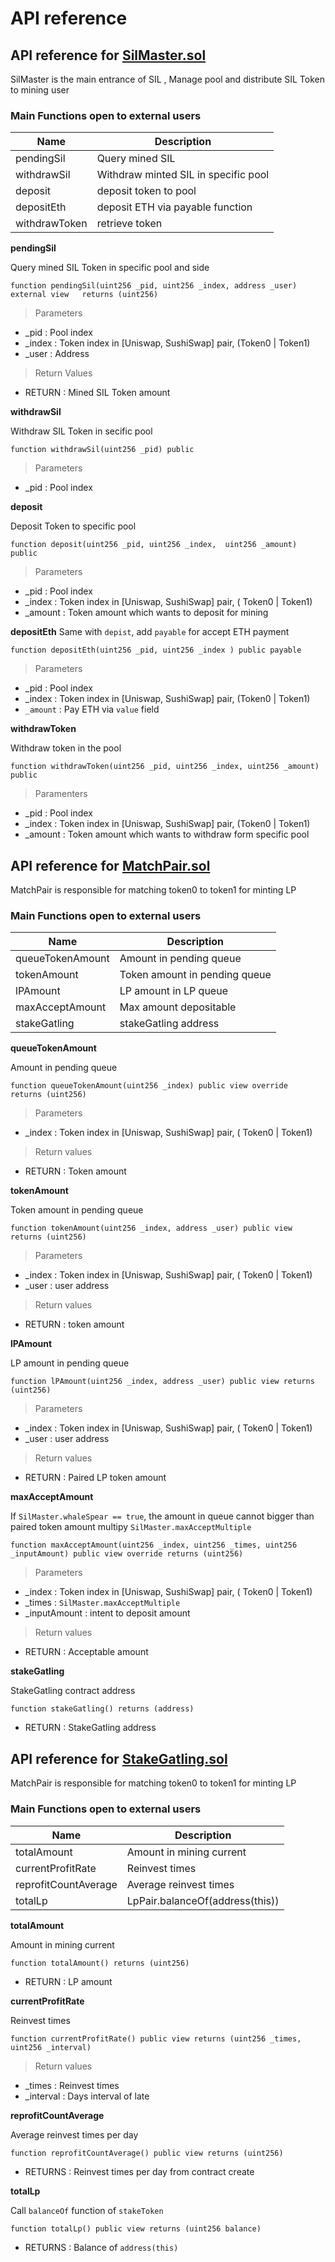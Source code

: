 # API reference

## API reference for [SilMaster.sol](https://github.com/sil-finance/sister-in-law/blob/main/contracts/SilMaster.sol)

SilMaster is the main entrance of SIL , Manage pool and distribute SIL Token to mining user

### Main Functions open to external users


| Name      		| Description 			|
| ----------- 	| ----------- 			|
| pendingSil    	| Query mined SIL      	|
| withdrawSil   	| Withdraw minted SIL in specific pool   |
| deposit 		| deposit token to pool	|
| depositEth 		| deposit ETH via payable function |
| withdrawToken 	| retrieve token			|

**pendingSil**

Query mined SIL Token in specific pool and side

```
function pendingSil(uint256 _pid, uint256 _index, address _user) external view   returns (uint256)

```

> Parameters

- _pid : Pool index
- _index : Token index in [Uniswap, SushiSwap] pair, (Token0 | Token1)
- _user : Address

> Return Values
 
  - RETURN : Mined SIL Token amount


**withdrawSil**

Withdraw SIL Token in secific pool

```
function withdrawSil(uint256 _pid) public
```

> Parameters

- _pid : Pool index

**deposit**

Deposit Token to specific pool

```
function deposit(uint256 _pid, uint256 _index,  uint256 _amount) public
```
> Parameters

- _pid : Pool index
- _index : Token index in [Uniswap, SushiSwap] pair, ( Token0 | Token1)
- _amount : Token amount which wants to deposit for mining

**depositEth**
Same with `depist`, add `payable` for accept ETH payment

```
function depositEth(uint256 _pid, uint256 _index ) public payable
```

> Parameters

- _pid : Pool index
- _index : Token index in [Uniswap, SushiSwap] pair, (Token0 | Token1)
- `_amount` : Pay ETH via `value` field

**withdrawToken**

Withdraw token in the pool

```
function withdrawToken(uint256 _pid, uint256 _index, uint256 _amount) public
```

> Paramenters


- _pid : Pool index
- _index : Token index in [Uniswap, SushiSwap] pair, (Token0 | Token1)
- _amount : Token amount which wants to withdraw form specific pool

## API reference for [MatchPair.sol](https://github.com/sil-finance/sister-in-law/blob/main/contracts/MatchPair.sol)

MatchPair is responsible for matching token0 to token1  for minting LP

### Main Functions open to external users

| Name      		| Description 			|
| ----------- 	| ----------- 			|
| queueTokenAmount    	| Amount in pending queue    |
| tokenAmount   	| Token amount in pending queue   |
| lPAmount 		| LP amount in LP queue |
| maxAcceptAmount 		| Max amount depositable |
| stakeGatling 	| stakeGatling address	|

**queueTokenAmount**

Amount in pending queue

```
function queueTokenAmount(uint256 _index) public view override  returns (uint256)
```

> Parameters

- _index : Token index in [Uniswap, SushiSwap] pair, ( Token0 | Token1)

> Return values

- RETURN : Token amount 


**tokenAmount**

Token amount in pending queue

```
function tokenAmount(uint256 _index, address _user) public view returns (uint256)
```

> Parameters

- _index : Token index in [Uniswap, SushiSwap] pair, ( Token0 | Token1)
- _user : user address

> Return values

- RETURN : token amount

**lPAmount**

LP amount in pending queue

```
function lPAmount(uint256 _index, address _user) public view returns (uint256)
```

> Parameters

- _index : Token index in [Uniswap, SushiSwap] pair, ( Token0 | Token1)
- _user : user address

> Return values

- RETURN : Paired LP token amount

**maxAcceptAmount**

If `SilMaster.whaleSpear == true`, the amount in queue cannot bigger than paired token amount multipy `SilMaster.maxAcceptMultiple`

```
function maxAcceptAmount(uint256 _index, uint256 _times, uint256 _inputAmount) public view override returns (uint256)
```

> Parameters

- _index : Token index in [Uniswap, SushiSwap] pair, ( Token0 | Token1)
- _times : `SilMaster.maxAcceptMultiple`
- _inputAmount : intent to deposit amount

> Return values

- RETURN : Acceptable amount

**stakeGatling**

StakeGatling contract address

```
function stakeGatling() returns (address)
```

- RETURN : StakeGatling address


## API reference for [StakeGatling.sol](https://github.com/sil-finance/sister-in-law/blob/main/contracts/StakeGatling.sol)

MatchPair is responsible for matching token0 to token1  for minting LP

### Main Functions open to external users

| Name      		| Description 			|
| ----------- 	| ----------- 			|
| totalAmount    	| Amount in mining current   |
| currentProfitRate   	| Reinvest  times   |
| reprofitCountAverage 		| Average reinvest  times |
| totalLp 		| LpPair.balanceOf(address(this)) |


**totalAmount**

Amount in mining current

```
function totalAmount() returns (uint256)
```

- RETURN : LP amount

**currentProfitRate**

Reinvest  times

```
function currentProfitRate() public view returns (uint256 _times, uint256 _interval) 
```

> Return values

- _times : Reinvest  times
- _interval : Days interval of late

**reprofitCountAverage**

Average reinvest  times per day

```
function reprofitCountAverage() public view returns (uint256)
```

- RETURNS : Reinvest  times per day from contract create

**totalLp**

Call `balanceOf` function of `stakeToken`

```
function totalLp() public view returns (uint256 balance)
```

- RETURNS : Balance of `address(this)`